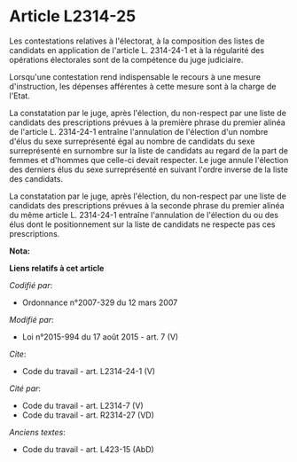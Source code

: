 # Article L2314-25

Les contestations relatives à l'électorat, à la composition des listes de candidats en application de l'article L. 2314-24-1
et à la régularité des opérations électorales sont de la compétence du juge judiciaire. 

Lorsqu'une contestation rend indispensable le recours à une mesure d'instruction, les dépenses afférentes à cette mesure sont
à la charge de l'Etat. 

La constatation par le juge, après l'élection, du non-respect par une liste de candidats des prescriptions prévues à la
première phrase du premier alinéa de l'article L. 2314-24-1 entraîne l'annulation de l'élection d'un nombre d'élus du sexe
surreprésenté égal au nombre de candidats du sexe surreprésenté en surnombre sur la liste de candidats au regard de la part
de femmes et d'hommes que celle-ci devait respecter. Le juge annule l'élection des derniers élus du sexe surreprésenté en
suivant l'ordre inverse de la liste des candidats. 

La constatation par le juge, après l'élection, du non-respect par une liste de candidats des prescriptions prévues à la
seconde phrase du premier alinéa du même article L. 2314-24-1 entraîne l'annulation de l'élection du ou des élus dont le
positionnement sur la liste de candidats ne respecte pas ces prescriptions.

**Nota:**



**Liens relatifs à cet article**

_Codifié par_:

  - Ordonnance n°2007-329 du 12 mars 2007

_Modifié par_:

  - Loi n°2015-994 du 17 août 2015 - art. 7 (V)

_Cite_:

  - Code du travail - art. L2314-24-1 (V)

_Cité par_:

  - Code du travail - art. L2314-7 (V)
  - Code du travail - art. R2314-27 (VD)

_Anciens textes_:

  - Code du travail - art. L423-15 (AbD)

